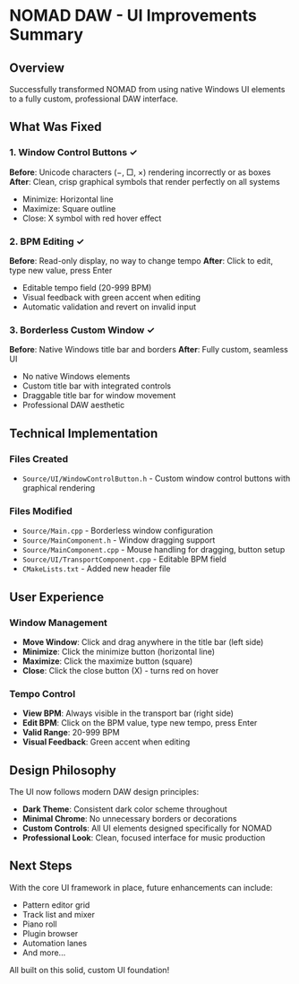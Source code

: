# NOMAD DAW - UI Improvements Summary

## Overview

Successfully transformed NOMAD from using native Windows UI elements to a fully custom, professional DAW interface.

## What Was Fixed

### 1. Window Control Buttons ✓
**Before**: Unicode characters (−, □, ×) rendering incorrectly or as boxes
**After**: Clean, crisp graphical symbols that render perfectly on all systems

- Minimize: Horizontal line
- Maximize: Square outline
- Close: X symbol with red hover effect

### 2. BPM Editing ✓
**Before**: Read-only display, no way to change tempo
**After**: Click to edit, type new value, press Enter

- Editable tempo field (20-999 BPM)
- Visual feedback with green accent when editing
- Automatic validation and revert on invalid input

### 3. Borderless Custom Window ✓
**Before**: Native Windows title bar and borders
**After**: Fully custom, seamless UI

- No native Windows elements
- Custom title bar with integrated controls
- Draggable title bar for window movement
- Professional DAW aesthetic

## Technical Implementation

### Files Created
- `Source/UI/WindowControlButton.h` - Custom window control buttons with graphical rendering

### Files Modified
- `Source/Main.cpp` - Borderless window configuration
- `Source/MainComponent.h` - Window dragging support
- `Source/MainComponent.cpp` - Mouse handling for dragging, button setup
- `Source/UI/TransportComponent.cpp` - Editable BPM field
- `CMakeLists.txt` - Added new header file

## User Experience

### Window Management
- **Move Window**: Click and drag anywhere in the title bar (left side)
- **Minimize**: Click the minimize button (horizontal line)
- **Maximize**: Click the maximize button (square)
- **Close**: Click the close button (X) - turns red on hover

### Tempo Control
- **View BPM**: Always visible in the transport bar (right side)
- **Edit BPM**: Click on the BPM value, type new tempo, press Enter
- **Valid Range**: 20-999 BPM
- **Visual Feedback**: Green accent when editing

## Design Philosophy

The UI now follows modern DAW design principles:
- **Dark Theme**: Consistent dark color scheme throughout
- **Minimal Chrome**: No unnecessary borders or decorations
- **Custom Controls**: All UI elements designed specifically for NOMAD
- **Professional Look**: Clean, focused interface for music production

## Next Steps

With the core UI framework in place, future enhancements can include:
- Pattern editor grid
- Track list and mixer
- Piano roll
- Plugin browser
- Automation lanes
- And more...

All built on this solid, custom UI foundation!
